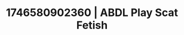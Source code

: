 ---
categories:
- Shibari art
- AI-generated
- Raw connection
- Moonlit passion
- Voyeur fantasy
- ASMR
- Bi-curious stories
- Cosplay
image: /assets/images/1746580902360.jpg
layout: post
seo:
  description: Featured content with artistic Scat Fetish, ABDL Play. HD images available.
  keywords: Scat Fetish, ABDL Play
  og_image: /assets/images/1746580902360.jpg
  schema_type: VisualArtwork
tags:
- '#1746580902360'
- ABDL Play
- Scat Fetish
title: 1746580902360 | ABDL Play Scat Fetish
---